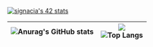 <a href="https://github.com/IusPavel"><img src="https://badge42.vercel.app/api/v2/cl25r3juw001609jp0u9emeiw/stats?cursusId=21&coalitionId=104" alt="signacia's 42 stats" /></a>

| ![Anurag's GitHub stats](https://github-readme-stats.vercel.app/api?username=IusPavel)  | ![](https://komarev.com/ghpvc/?username=IusPavel) <br> ![Top Langs](https://github-readme-stats.vercel.app/api/top-langs/?username=IusPavel&layout=compact&hide=Objective-C,Roff,Makefile&langs_count=6) |
| ------------ | ------------ |

